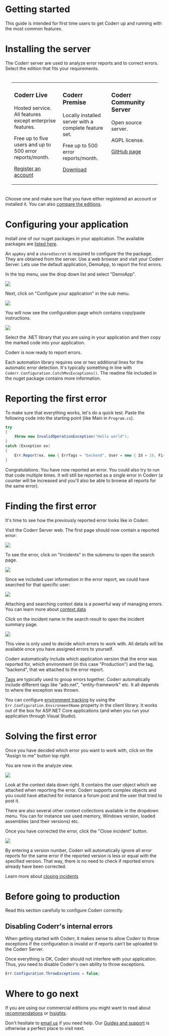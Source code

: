 Getting started
===============

This guide is intended for first time users to get Coderr up and running with the most common features.

# Installing the server

The Coderr server are used to analyze error reports and to correct errors. Select the edition that fits your requirements.

<table style="padding: 20px"><tr><td valign="top" style="width:30%">

### Coderr Live

Hosted service. All features except enterprise features. 

Free up to five users and up to 500 error reports/month.

[Register an account](https://lobby.coderr.io)

</td><td valign="top" style="width:30%">

### Coderr Premise

Locally installed server with a complete feature set.

Free up to 500 error reports/month.

[Download](https://coderr.io/features/premise)

</td><td valign="top" style="width:30%">

### Coderr Community Server

Open source server.

AGPL license.

[GitHub page](https://github.com/coderrio/coderr.server)

</td></tr></table>

Choose one and make sure that you have either registered an account or installed it. You can also [compare the editions](https://coderr.io/features/compare/).

# Configuring your application

Install one of our nuget packages in your application.
The available packages are [listed here](./client/libraries/). 

An `appKey` and a `sharedSecret` is required to configure the the package. They are obtained from the server. Use a web browser and visit your Coderr Server. Lets use the default application, DemoApp, to report the first errors.

In the top menu, use the drop down list and select "DemoApp".

![](topmenu.png)

Next, click on "Configure your application" in the sub menu.

![](configure-app-menu.png)

You will now see the configuration page which contains copy/paste instructions.

![](menu-configureapp.png)

Select the .NET library that you are using in your application and then copy the marked code into your application. 

Coderr is now ready to report errors.

Each automation library requires one or two additional lines for the automatic error detection. It's typically something in line with `Coderr.Configuration.CatchMvcExceptions()`. The readme file included in the nuget package contains more information.

# Reporting the first error

To make sure that everything works, let's do a quick test. Paste the following code into the starting point (like Main in `Program.cs`).

```csharp
try
{
    throw new InvalidOperationException("Hello world");
}
catch (Exception ex)
{
    Err.Report(ex, new { ErrTags = "backend", User = new { Id = 10, FirstName = "Arne" }});
}
```

Congratulations. You have now reported an error. You could also try to run that code multiple times. It will still be reported as a single error in Coderr (a counter will be increased and you'll also be able to browse all reports for the same error).

# Finding the first error

It's time to see how the previously reported error looks like in Coderr.

Visit the Coderr Server web. The first page should now contain a reported error:

![](first-dashboard.png)

To see the error, click on "Incidents" in the submenu to open the search page.

![](search-page.png)

Since we included user information in the error report, we could have searched for that specific user:

![](search-context-data.png)

Attaching and searching context data is a powerful way of managing errors. You can learn more about [context data](../features/incidents/context-data/)

Click on the incident name in the search result to open the incident summary page.

![](discover-incident.png)

This view is only used to decide which errors to work with. All details will be available once you have assigned errors to yourself.

Coderr automatically include which application version that the error was reported for, which environment (in this case "Production") and the tag, "backend", that we attached to the error report. 

[Tags](../features/incidents/tagging/) are typically used to group errors together. Coderr automatically include different tags like "ado.net", "entity-framework" etc. It all depends to where the exception was thrown.

You can configure [environment tracking](../features/incidents/environments/) by using the `Err.Configuration.EnvironmentName` property in the client library. It works out of the box for ASP.NET Core applications (and when you run your application through Visual Studio).

# Solving the first error

Once you have decided which error you want to work with, click on the "Assign to me" button top right.

You are now in the analyze view.

![](analyze-incident.png)

Look at the context data down right. It contains the user object which we attached when reporting the error. Coderr supports complex objects and you could have attached for instance a forum post and the user that tried to post it.

There are also several other context collections available in the dropdown menu. You can for instance see used memory, Windows version, loaded assemblies (and their versions) etc.

Once you have corrected the error, click the "Close incident" button.

![](close-incident.png)

By entering a version number, Coderr will automatically ignore all error reports for the same error if the reported version is less or equal with the specified version. That way, there is no need to check if reported errors already have been corrected.

Learn more about [closing incidents](../features/incidents/close)

# Before going to production

Read this section carefully to configure Coderr correctly.

## Disabling Coderr's internal errors

When getting started with Coderr, it makes sense to allow Coderr to throw exceptions if the configuration is invalid or if reports can't be uploaded to the Coderr Server.

Once everything is OK, Coderr should not interfere with your application. Thus, you need to disable Coderr's own ability to throw exceptions.

```csharp
Err.Configuration.ThrowExceptions = false;
```

# Where to go next

If you are using our commercial editions you might want to read about [recommendations](../features/discover/recommendations/) or [Insights](../features/insights).

Don't hesitate to [email us](mailto:help@coderr.io) if you need help. Our [Guides and support](https://coderr.io/guides-and-support/) is otherwise a perfect place to visit next.